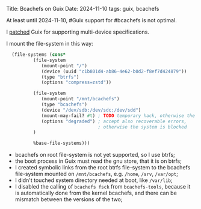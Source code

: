 Title: Bcachefs on Guix
Date: 2024-11-10
tags: guix, bcachefs

At least until 2024-11-10, #Guix support for #bcachefs is not optimal. 

I [patched](https://issues.guix.gnu.org/74273) Guix for supporting multi-device specifications.

I mount the file-system in this way:

```scheme
  (file-systems (cons*
          (file-system
             (mount-point "/")
             (device (uuid "c1b801d4-ab86-4e62-b0d2-f8ef7d424879"))
             (type "btrfs")
             (options "compress=zstd"))

          (file-system
             (mount-point "/mnt/bcachefs")
             (type "bcachefs")
             (device "/dev/sdb:/dev/sdc:/dev/sdd")
             (mount-may-fail? #t) ; TODO temporary hack, otherwise the Guix boot process can be blocked in case of errors on some device
             (options "degraded") ; accept also recoverable errors,
                                  ; otherwise the system is blocked
          )

          %base-file-systems)))
```

- bcachefs on root file-system is not yet supported, so I use btrfs;
- the boot process in Guix must read the gnu store, that it is on btrfs;
- I created symbolic links from the root btrfs file-system to the bcachefs file-system mounted on `/mnt/bcachefs`, e.g. `/home`, `/srv`, `/var/opt`;
- I didn't touched system directory needed at boot, like `/var/lib`;
- I disabled the calling of `bcachefs fsck` from `bcachefs-tools`, because it is automatically done from the kernel bcachefs, and there can be mismatch between the versions of the two;


